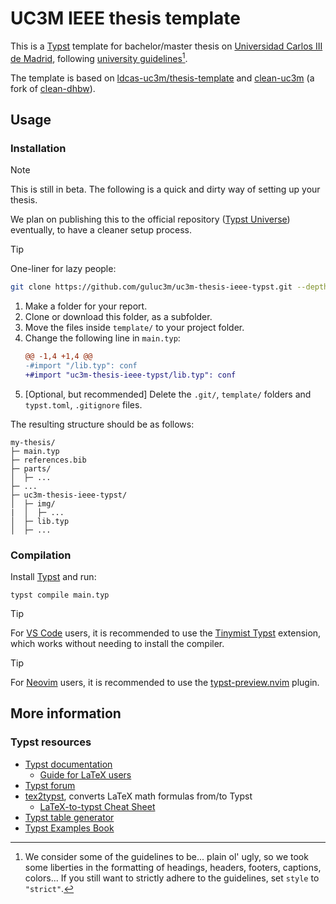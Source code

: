 # UC3M IEEE thesis template
This is a [Typst](https://typst.app/) template for bachelor/master thesis on [Universidad Carlos III de Madrid](https://uc3m.es), following [university guidelines](https://uc3m.libguides.com/en/TFG/writing)[^1].

The template is based on [ldcas-uc3m/thesis-template](https://github.com/ldcas-uc3m/thesis-template) and [clean-uc3m](https://github.com/JorgeyGari/clean-uc3m-typst-template) (a fork of [clean-dhbw](https://github.com/roland-KA/clean-dhbw-typst-template)).


[^1]: We consider some of the guidelines to be... plain ol' ugly, so we took some liberties in the formatting of headings, headers, footers, captions, colors... If you still want to strictly adhere to the guidelines, set `style` to `"strict"`.



## Usage

### Installation

> [!NOTE]
> This is still in beta. The following is a quick and dirty way of setting up your thesis.
> 
> We plan on publishing this to the official repository ([Typst Universe](https://typst.app/universe/)) eventually, to have a cleaner setup process.

> [!TIP]
> One-liner for lazy people:
> ```bash
> git clone https://github.com/guluc3m/uc3m-thesis-ieee-typst.git --depth=1 && mv uc3m-thesis-ieee-typst/template/* . && rm -rf uc3m-thesis-ieee-typst/.git* uc3m-thesis-ieee-typst/template && sed -i 's%"/lib.typ"%"uc3m-thesis-ieee-typst/lib.typ"%' main.typ
> ```

1. Make a folder for your report.
2. Clone or download this folder, as a subfolder.
3. Move the files inside `template/` to your project folder.
4. Change the following line in `main.typ`:
   ```diff
   @@ -1,4 +1,4 @@
   -#import "/lib.typ": conf
   +#import "uc3m-thesis-ieee-typst/lib.typ": conf
   ```
5. [Optional, but recommended] Delete the `.git/`, `template/` folders and `typst.toml`, `.gitignore` files.

The resulting structure should be as follows:
```
my-thesis/
├─ main.typ
├─ references.bib
├─ parts/
│  ├─ ...
├─ ...
├─ uc3m-thesis-ieee-typst/
│  ├─ img/
|  │  ├─ ...
│  ├─ lib.typ
│  ├─ ...
```

### Compilation
Install [Typst](https://github.com/typst/typst?tab=readme-ov-file#installation) and run:
```
typst compile main.typ
```

> [!TIP]
> For [VS Code](https://code.visualstudio.com/) users, it is recommended to use the [Tinymist Typst](https://marketplace.visualstudio.com/items/?itemName=myriad-dreamin.tinymist) extension, which works without needing to install the compiler.

> [!TIP]
> For [Neovim](https://neovim.io/) users, it is recommended to use the [typst-preview.nvim](https://github.com/chomosuke/typst-preview.nvim) plugin.



## More information

### Typst resources
- [Typst documentation](https://typst.app/docs)
  - [Guide for LaTeX users](https://typst.app/docs/guides/guide-for-latex-users/)
- [Typst forum](https://forum.typst.app/)
- [tex2typst](https://qwinsi.github.io/tex2typst-webapp), converts LaTeX math formulas from/to Typst
  - [LaTeX-to-typst Cheat Sheet](https://qwinsi.github.io/tex2typst-webapp/cheat-sheet.html)
- [Typst table generator](https://www.latex-tables.com/?format=typst&force)
- [Typst Examples Book](https://sitandr.github.io/typst-examples-book/book/)
